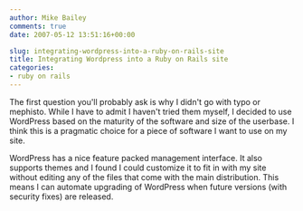 ```yaml
---
author: Mike Bailey
comments: true
date: 2007-05-12 13:51:16+00:00

slug: integrating-wordpress-into-a-ruby-on-rails-site
title: Integrating Wordpress into a Ruby on Rails site
categories:
- ruby on rails
---
```


The first question you'll probably ask is why I didn't go with typo or
mephisto. While I have to admit I haven't tried them myself, I decided to use
WordPress based on the maturity of the software and size of the userbase. I
think this is a pragmatic choice for a piece of software I want to use on my
site.

WordPress has a nice feature packed management interface.  It also supports
themes and I found I could customize it to fit in with my site without editing
any of the files that come with the main distribution. This means I can
automate upgrading of WordPress when future versions (with security fixes) are
released.
